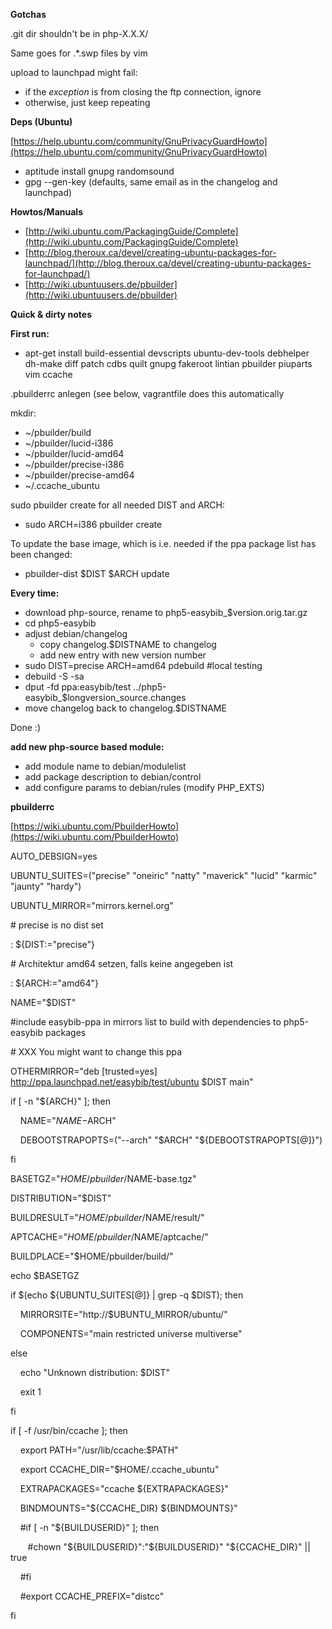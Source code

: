 **Gotchas**

.git dir shouldn't be in php-X.X.X/

Same goes for .\*.swp files by vim

upload to launchpad might fail:

-   if the *exception* is from closing the ftp connection, ignore
-   otherwise, just keep repeating

**Deps (Ubuntu)**

[https://help.ubuntu.com/community/GnuPrivacyGuardHowto](https://help.ubuntu.com/community/GnuPrivacyGuardHowto)

-   aptitude install gnupg randomsound
-   gpg --gen-key (defaults, same email as in the changelog and
    launchpad)

**Howtos/Manuals**

-   [http://wiki.ubuntu.com/PackagingGuide/Complete](http://wiki.ubuntu.com/PackagingGuide/Complete)
-   [http://blog.theroux.ca/devel/creating-ubuntu-packages-for-launchpad/](http://blog.theroux.ca/devel/creating-ubuntu-packages-for-launchpad/)
-   [http://wiki.ubuntuusers.de/pbuilder](http://wiki.ubuntuusers.de/pbuilder)


**Quick & dirty notes**

**First run:**

-   apt-get install build-essential devscripts ubuntu-dev-tools
    debhelper dh-make diff patch cdbs quilt gnupg fakeroot lintian
    pbuilder piuparts vim ccache

.pbuilderrc anlegen (see below, vagrantfile does this automatically

mkdir:

-   ~/pbuilder/build
-   ~/pbuilder/lucid-i386
-   ~/pbuilder/lucid-amd64
-   ~/pbuilder/precise-i386
-   ~/pbuilder/precise-amd64
-   ~/.ccache\_ubuntu

sudo pbuilder create for all needed DIST and ARCH:

-   sudo ARCH=i386 pbuilder create

To update the base image, which is i.e. needed if the ppa package list
has been changed:

-   pbuilder-dist \$DIST \$ARCH update

**Every time:**

-   download php-source, rename to php5-easybib_$version.orig.tar.gz
-   cd php5-easybib
-   adjust debian/changelog
    - copy changelog.$DISTNAME to changelog
    - add new entry with new version number
-   sudo DIST=precise ARCH=amd64 pdebuild #local testing
-   debuild -S -sa 
-   dput -fd ppa:easybib/test
    ../php5-easybib_$longversion_source.changes
-   move changelog back to changelog.$DISTNAME 

Done :)

**add new php-source based module:**

-   add module name to debian/modulelist
-   add package description to debian/control
-   add configure params to debian/rules (modify PHP\_EXTS)

**pbuilderrc**

[https://wiki.ubuntu.com/PbuilderHowto](https://wiki.ubuntu.com/PbuilderHowto)

AUTO\_DEBSIGN=yes

UBUNTU\_SUITES=("precise" "oneiric" "natty" "maverick" "lucid" "karmic"
"jaunty" "hardy")

UBUNTU\_MIRROR="mirrors.kernel.org"

\# precise is no dist set

: ${DIST:="precise"}

\# Architektur amd64 setzen, falls keine angegeben ist

: ${ARCH:="amd64"}


NAME="$DIST"

\#include easybib-ppa in mirrors list to build with dependencies to
php5-easybib packages

\# XXX You might want to change this ppa

OTHERMIRROR="deb [trusted=yes]
http://ppa.launchpad.net/easybib/test/ubuntu \$DIST main"


if [ -n "${ARCH}" ]; then

    NAME="$NAME-$ARCH"

    DEBOOTSTRAPOPTS=("--arch" "$ARCH" "${DEBOOTSTRAPOPTS[@]}")

fi

BASETGZ="$HOME/pbuilder/$NAME-base.tgz"

DISTRIBUTION="$DIST"

BUILDRESULT="$HOME/pbuilder/$NAME/result/"

APTCACHE="$HOME/pbuilder/$NAME/aptcache/"

BUILDPLACE="$HOME/pbuilder/build/"


echo $BASETGZ


if $(echo ${UBUNTU\_SUITES[@]} | grep -q $DIST); then

    MIRRORSITE="http://$UBUNTU\_MIRROR/ubuntu/"

    COMPONENTS="main restricted universe multiverse"

else

    echo "Unknown distribution: $DIST"

    exit 1

fi

if [ -f /usr/bin/ccache ]; then

    export PATH="/usr/lib/ccache:$PATH"

    export CCACHE\_DIR="$HOME/.ccache\_ubuntu"

    EXTRAPACKAGES="ccache ${EXTRAPACKAGES}"

    BINDMOUNTS="${CCACHE\_DIR} ${BINDMOUNTS}"

    \#if [ -n "${BUILDUSERID}" ]; then

       \#chown "${BUILDUSERID}":"${BUILDUSERID}" "${CCACHE\_DIR}" ||
true

    \#fi

    \#export CCACHE\_PREFIX="distcc"

fi
